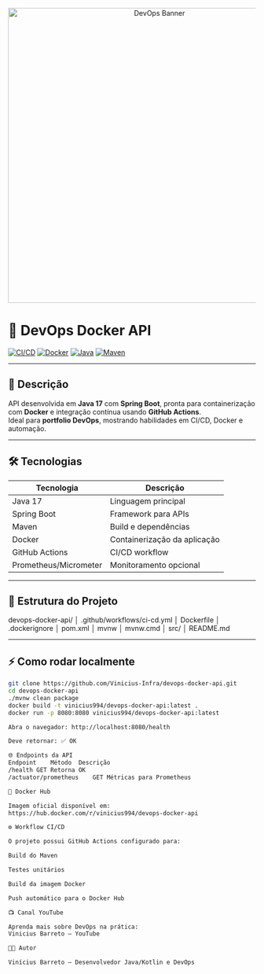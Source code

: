 <p align="center">
  <img src="https://raw.githubusercontent.com/Vinicius-Infra/devops-docker-api/main/.github/workflows/devops.png" alt="DevOps Banner" width="600"/>
</p>

# 🚀 DevOps Docker API

[![CI/CD](https://github.com/Vinicius-Infra/devops-docker-api/actions/workflows/ci-cd.yml/badge.svg)](https://github.com/Vinicius-Infra/devops-docker-api/actions/workflows/ci-cd.yml)
[![Docker](https://img.shields.io/badge/Docker-Container-blue?logo=docker)](https://hub.docker.com/r/vinicius994/devops-docker-api)
[![Java](https://img.shields.io/badge/Java-17-orange?logo=java)](https://www.java.com/pt-BR/)
[![Maven](https://img.shields.io/badge/Maven-Project-red?logo=apachemaven)](https://maven.apache.org/)

---

## 🔹 Descrição
API desenvolvida em **Java 17** com **Spring Boot**, pronta para containerização com **Docker** e integração contínua usando **GitHub Actions**.  
Ideal para **portfolio DevOps**, mostrando habilidades em CI/CD, Docker e automação.

---

## 🛠 Tecnologias

| Tecnologia | Descrição |
|------------|-----------|
| Java 17 | Linguagem principal |
| Spring Boot | Framework para APIs |
| Maven | Build e dependências |
| Docker | Containerização da aplicação |
| GitHub Actions | CI/CD workflow |
| Prometheus/Micrometer | Monitoramento opcional |

---

## 📂 Estrutura do Projeto

devops-docker-api/
│ .github/workflows/ci-cd.yml
│ Dockerfile
│ .dockerignore
│ pom.xml
│ mvnw
│ mvnw.cmd
│ src/
│ README.md


---

## ⚡ Como rodar localmente

```bash
git clone https://github.com/Vinicius-Infra/devops-docker-api.git
cd devops-docker-api
./mvnw clean package
docker build -t vinicius994/devops-docker-api:latest .
docker run -p 8080:8080 vinicius994/devops-docker-api:latest

Abra o navegador: http://localhost:8080/health

Deve retornar: ✅ OK

🌐 Endpoints da API
Endpoint	Método	Descrição
/health	GET	Retorna OK
/actuator/prometheus	GET	Métricas para Prometheus

🐳 Docker Hub

Imagem oficial disponível em:
https://hub.docker.com/r/vinicius994/devops-docker-api

⚙️ Workflow CI/CD

O projeto possui GitHub Actions configurado para:

Build do Maven

Testes unitários

Build da imagem Docker

Push automático para o Docker Hub

📺 Canal YouTube

Aprenda mais sobre DevOps na prática:
Vinicius Barreto – YouTube

👨‍💻 Autor

Vinícius Barreto – Desenvolvedor Java/Kotlin e DevOps